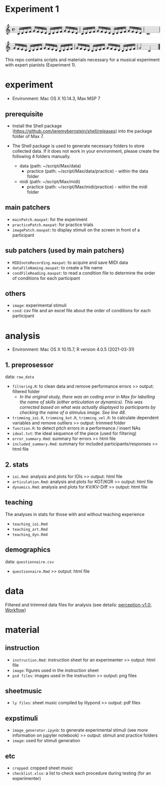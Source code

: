 # Experiment 1

![](material/etc/cropped/stim_n.png)

This repo contains scripts and materials necessary for a musical experiment with expert pianists (Experiment 1).

# experiment
- Environment: Mac OS X 10.14.3, Max MSP 7

## prerequisite
- Install the Shell package (https://github.com/jeremybernstein/shell/releases) into the package folder of Max 7.

- The Shell package is used to generate necessary folders to store collected data. If it does not work in your environment, please create the following 4 folders manually.
    + data (path: ~/script/Max/data)
        + practice (path: ~/script/Max/data/practice) - within the data folder
    + midi (path: ~/script/Max/midi)
        + practice (path: ~/script/Max/midi/practice) - within the midi folder
        
## main patchers
- `mainPatch.maxpat`: for the experiment
- `practicePatch.maxpat`: for practice trials
- `imagePatch.maxpat`: to display stimuli on the screen in front of a participant

## sub patchers (used by main patchers)
- `MIDInoteRecording.maxpat`: to acquire and save MIDI data
- `dataFileNaming.maxpat`: to create a file name
- `condFileReading.maxpat`: to read a condition file to determine the order of conditions for each participant

## others
- `image`: experimental stimuli
- `cond`: csv file and an excel file about the order of conditions for each participant

# analysis
- Environment: Mac OS X 10.15.7, R version 4.0.5 (2021-03-31)

## 1. preprosessor
data: `raw_data`
- `filtering.R`: to clean data and remove performance errors >> output: filtered folder
    + *In the original study, there was an coding error in Max for labelling the name of skills (either articulation or dynamics). This was corrected based on what was actually displayed to participants by checking the name of a stimulus image. See line 48.*
- `trimming_ioi.R`, `trimming_kot.R`, `trimming_vel.R`: to calculate dependent variables and remove outliers >> output: trimmed folder
- `function.R`: to detect pitch errors in a performance / insert NAs
- `ideal.txt`: the ideal sequence of the piece (used for filtering)
- `error_summary.Rmd`: summary for errors >> html file
- `included_summary.Rmd`: summary for included participants/responses >> html file

## 2. stats
- `ioi.Rmd`: analysis and plots for IOIs >> output: html file
- `articulation.Rmd`: analysis and plots for KOT/KOR >> output: html file
- `dynamics.Rmd`: analysis and plots for KV/KV-Diff >> output: html file

## teaching
The analyses in stats for those with and without teaching experience

- `teaching_ioi.Rmd`
- `teaching_art.Rmd`
- `teaching_dyn.Rmd`

## demographics
data: `questionnaire.csv`
- `questionnaire.Rmd` >> output: html file

# data
Filtered and trimmed data files for analysis (see details: [perception-v1.0: Workflow](https://github.com/atsukotominaga/music-teaching/tree/main/experiment-1/analysis/preprocessor))

# material
## instruction
- `instruction.Rmd`: instruction sheet for an experimenter >> output: html file
- `image`: figures used in the instruction sheet
- `psd files`: images used in the instruction >> output: png files

## sheetmusic
- `ly files`: sheet music compiled by lilypond >> output: pdf files

## expstimuli
- `image_generator.ipynb`: to generate experimental stimuli (see more information on jupyter notebook) >> output: stimuli and practice folders
- `image`: used for stimuli generation

## etc
- `cropped`: cropped sheet music
- `checklist.xlsx`: a list to check each procedure during testing (for an experimenter)
